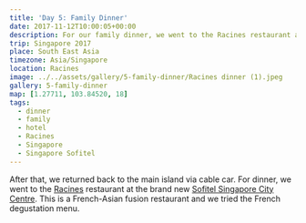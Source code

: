 ```yaml
---
title: 'Day 5: Family Dinner'
date: 2017-11-12T10:00:05+00:00
description: For our family dinner, we went to the Racines restaurant at the brand new Sofitel Singapore City Centre, a French-Asian fusion restaurant.
trip: Singapore 2017
place: South East Asia
timezone: Asia/Singapore
location: Racines
image: ../../assets/gallery/5-family-dinner/Racines dinner (1).jpeg
gallery: 5-family-dinner
map: [1.27711, 103.84520, 18]
tags:
  - dinner
  - family
  - hotel
  - Racines
  - Singapore
  - Singapore Sofitel
---
```


After that, we returned back to the main island via cable car. For dinner, we went to the [Racines][1] restaurant at the brand new [Sofitel Singapore City Centre][2]. This is a French-Asian fusion restaurant and we tried the French degustation menu.

[1]: https://www.sofitel-singapore-citycentre.com/gastronomy/racines/
[2]: https://www.sofitel-singapore-citycentre.com

